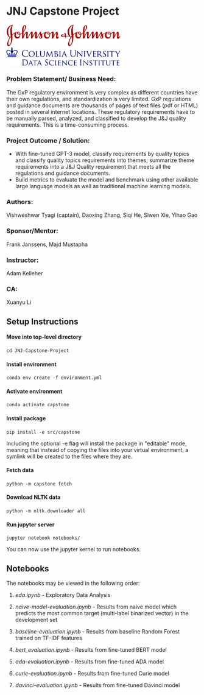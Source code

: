 # JNJ Capstone Project



<p float="left">
  <img src="notebooks/images/JNJ_logo.png" width='300' />
  <img src="notebooks/images/columbia_dsi_logo.png" width='300'/> 
</p>



### Problem Statement/ Business Need:

The GxP regulatory environment is very complex as different countries have their own regulations, and standardization is very limited. GxP regulations and guidance documents are thousands of pages of text files (pdf or HTML) posted in several internet locations. These regulatory requirements have to be manually parsed, analyzed, and classified to develop the J&J quality requirements. This is a time-consuming process.

### Project Outcome / Solution:

- With fine-tuned GPT-3 model, classify requirements by quality topics and classify quality topics requirements into themes; summarize theme requirements into a J&J Quality requirement that meets all the regulations and guidance documents.
- Build metrics to evaluate the model and benchmark using other available large language models as well as traditional machine learning models.

### Authors:

Vishweshwar Tyagi (captain), Daoxing Zhang, Siqi He, Siwen Xie, Yihao Gao

### Sponsor/Mentor:
Frank Janssens, Majd Mustapha

### Instructor:
Adam Kelleher

### CA:
Xuanyu Li


## Setup Instructions

#### Move into top-level directory
```
cd JNJ-Capstone-Project
```

#### Install environment
```
conda env create -f environment.yml
```

#### Activate environment
```
conda activate capstone
```

#### Install package
```
pip install -e src/capstone
```

Including the optional -e flag will install the package in "editable" mode, meaning that instead of copying the files into your virtual environment, a symlink will be created to the files where they are.

#### Fetch data
```
python -m capstone fetch
```

#### Download NLTK data
```
python -m nltk.downloader all
```

#### Run jupyter server
```
jupyter notebook notebooks/
```

You can now use the jupyter kernel to run notebooks.

## Notebooks

The notebooks may be viewed in the following order:

1. *eda.ipynb* - Exploratory Data Analysis

2. *naive-model-evaluation.ipynb* - Results from naive model which predicts the most common target (multi-label binarized vector) in the development set

2. *baseline-evaluation.ipynb* - Results from baseline Random Forest trained on TF-IDF features

3. *bert_evaluation.ipynb* - Results from fine-tuned BERT model

4. *ada-evaluation.ipynb* - Results from fine-tuned ADA model

5. *curie-evaluation.ipynb* - Results from fine-tuned Curie model

6. *davinci-evaluation.ipynb* - Results from fine-tuned Davinci model


